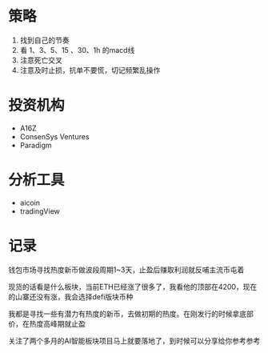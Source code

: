 # 策略
1. 找到自己的节奏
2. 看 1、3、5、15 、30、1h 的macd线
3. 注意死亡交叉
4. 注意及时止损，抗单不要慌，切记频繁乱操作

# 投资机构
- A16Z
- ConsenSys Ventures
- Paradigm


# 分析工具
- aicoin
- tradingView 




# 记录
钱包市场寻找热度新币做波段周期1~3天，止盈后赚取利润就反哺主流币屯着

现货的话看是什么板块，当前ETH已经涨了很多了，我看他的顶部在4200，现在的山寨还没有涨，我会选择defi版块币种

我都是寻找一些有潜力有热度的新币，去做初期的热度。在刚发行的时候拿底部价，在热度高峰期就止盈

关注了两个多月的AI智能板块项目马上就要落地了，到时候可以分享给你参考参考

